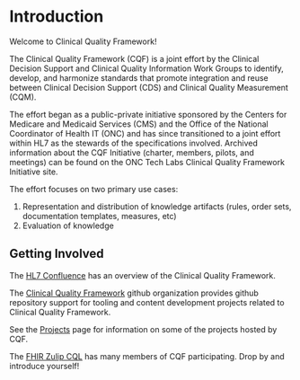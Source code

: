 # Introduction

Welcome to Clinical Quality Framework!

The Clinical Quality Framework (CQF) is a joint effort by the Clinical Decision Support and Clinical Quality Information Work Groups to identify, develop, and harmonize standards that promote integration and reuse between Clinical Decision Support (CDS) and Clinical Quality Measurement (CQM).

The effort began as a public-private initiative sponsored by the Centers for Medicare and Medicaid Services (CMS) and the Office of the National Coordinator of Health IT (ONC) and has since transitioned to a joint effort within HL7 as the stewards of the specifications involved. Archived information about the CQF Initiative (charter, members, pilots, and meetings) can be found on the ONC Tech Labs Clinical Quality Framework Initiative site.

The effort focuses on two primary use cases:

1. Representation and distribution of knowledge artifacts (rules, order sets, documentation templates, measures, etc)
2. Evaluation of knowledge

## Getting Involved

The [HL7 Confluence](https://confluence.hl7.org/display/CQIWC/Clinical+Quality+Framework) has an overview of the Clinical Quality Framework.

The [Clinical Quality Framework](https://github.com/cqframework) github organization provides github repository support for tooling and content development projects related to Clinical Quality Framework.

See the [Projects](projects.md) page for information on some of the projects hosted by CQF.

The [FHIR Zulip CQL](https://chat.fhir.org/#narrow/stream/179220-cql) has many members of CQF participating. Drop by and introduce yourself!